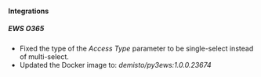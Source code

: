 
#### Integrations
##### EWS O365
- Fixed the type of the *Access Type* parameter to be single-select instead of multi-select.
- Updated the Docker image to: *demisto/py3ews:1.0.0.23674* 
